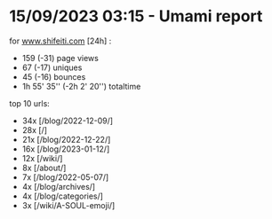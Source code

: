 # 15/09/2023 03:15 - Umami report
for www.shifeiti.com [24h] :

 - 159 (-31) page views
 - 67 (-17) uniques
 - 45 (-16) bounces
 - 1h 55' 35'' (-2h 2' 20'') totaltime


top 10 urls:
 - 34x [/blog/2022-12-09/]
 - 28x [/]
 - 21x [/blog/2022-12-22/]
 - 16x [/blog/2023-01-12/]
 - 12x [/wiki/]
 - 8x [/about/]
 - 7x [/blog/2022-05-07/]
 - 4x [/blog/archives/]
 - 4x [/blog/categories/]
 - 3x [/wiki/A-SOUL-emoji/]


